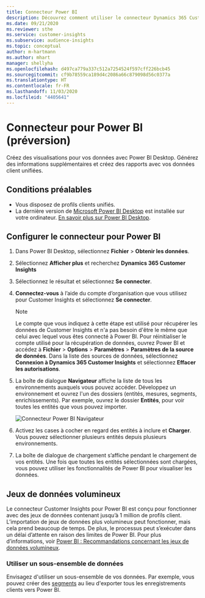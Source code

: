 ```yaml
---
title: Connecteur Power BI
description: Découvrez comment utiliser le connecteur Dynamics 365 Customer Insights dans Power BI.
ms.date: 09/21/2020
ms.reviewer: sthe
ms.service: customer-insights
ms.subservice: audience-insights
ms.topic: conceptual
author: m-hartmann
ms.author: mhart
manager: shellyha
ms.openlocfilehash: d497ca779a337c512a7254524f597cff226bcb45
ms.sourcegitcommit: cf9b78559ca189d4c2086a66c879098d56c0377a
ms.translationtype: HT
ms.contentlocale: fr-FR
ms.lasthandoff: 11/03/2020
ms.locfileid: "4405641"
---
```

# <a name="connector-for-power-bi-preview"></a>Connecteur pour Power BI (préversion)

Créez des visualisations pour vos données avec Power BI Desktop. Générez des informations supplémentaires et créez des rapports avec vos données client unifiées.

## <a name="prerequisites"></a>Conditions préalables

- Vous disposez de profils clients unifiés.
- La dernière version de [Microsoft Power BI Desktop](https://powerbi.microsoft.com/desktop/) est installée sur votre ordinateur. [En savoir plus sur Power BI Desktop](https://docs.microsoft.com/power-bi/desktop-what-is-desktop).

## <a name="configure-the-connector-for-power-bi"></a>Configurer le connecteur pour Power BI

1. Dans Power BI Desktop, sélectionnez **Fichier** > **Obtenir les données**.

1. Sélectionnez **Afficher plus** et recherchez **Dynamics 365 Customer Insights**

1. Sélectionnez le résultat et sélectionnez **Se connecter**.

1. **Connectez-vous** à l’aide du compte d’organisation que vous utilisez pour Customer Insights et sélectionnez **Se connecter**.
   > [!NOTE]
   > Le compte que vous indiquez à cette étape est utilisé pour récupérer les données de Customer Insights et n'a pas besoin d'être le même que celui avec lequel vous êtes connecté à Power BI. Pour réinitialiser le compte utilisé pour la récupération de données, ouvrez Power BI et accédez à **Fichier** > **Options** > **Paramètres** > **Paramètres de la source de données**. Dans la liste des sources de données, sélectionnez **Connexion à Dynamics 365 Customer Insights** et sélectionnez **Effacer les autorisations**.  

1. La boîte de dialogue **Navigateur** affiche la liste de tous les environnements auxquels vous pouvez accéder. Développez un environnement et ouvrez l'un des dossiers (entités, mesures, segments, enrichissements). Par exemple, ouvrez le dossier **Entités**, pour voir toutes les entités que vous pouvez importer.

   ![Connecteur Power BI Navigateur](media/power-bi-navigator.png "Connecteur Power BI Navigateur")

1. Activez les cases à cocher en regard des entités à inclure et **Charger**. Vous pouvez sélectionner plusieurs entités depuis plusieurs environnements.

1. La boîte de dialogue de chargement s’affiche pendant le chargement de vos entités. Une fois que toutes les entités sélectionnées sont chargées, vous pouvez utiliser les fonctionnalités de Power BI pour visualiser les données.

## <a name="large-data-sets"></a>Jeux de données volumineux

Le connecteur Customer Insights pour Power BI est conçu pour fonctionner avec des jeux de données contenant jusqu’à 1 million de profils client. L’importation de jeux de données plus volumineux peut fonctionner, mais cela prend beaucoup de temps. De plus, le processus peut s’exécuter dans un délai d’attente en raison des limites de Power BI. Pour plus d’informations, voir [Power BI : Recommandations concernant les jeux de données volumineux](https://docs.microsoft.com/power-bi/admin/service-premium-what-is#large-datasets). 

### <a name="work-with-a-subset-of-data"></a>Utiliser un sous-ensemble de données

Envisagez d'utiliser un sous-ensemble de vos données. Par exemple, vous pouvez créer des [segments](segments.md) au lieu d'exporter tous les enregistrements clients vers Power BI.
